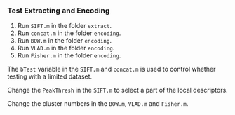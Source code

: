 ### Test Extracting and Encoding

1. Run `SIFT.m` in the folder `extract`.
2. Run `concat.m` in the folder `encoding`. 
3. Run `BOW.m` in the folder `encoding`. 
4. Run `VLAD.m` in the folder `encoding`.
5. Run `Fisher.m` in the folder `encoding`.

The `bTest` variable in the `SIFT.m` and `concat.m` is used to control whether testing with a limited dataset.

Change the `PeakThresh` in the `SIFT.m` to select a part of the local descriptors.

Change the cluster numbers in the `BOW.m`, `VLAD.m` and `Fisher.m`.